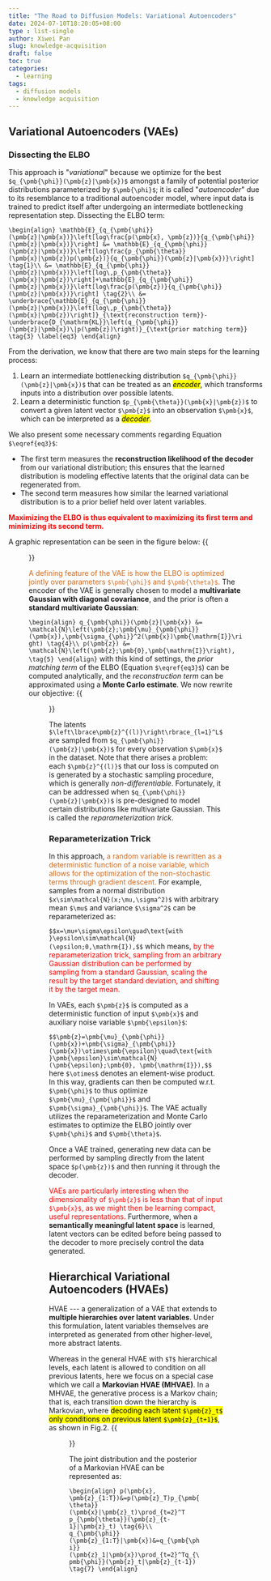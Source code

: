 ```yaml
---
title: "The Road to Diffusion Models: Variational Autoencoders"
date: 2024-07-10T18:20:05+08:00
type : list-single
author: Xiwei Pan
slug: knowledge-acquisition
draft: false
toc: true
categories:
  - learning
tags:
  - diffusion models
  - knowledge acquisition
---
```

## Variational Autoencoders (VAEs)

### Dissecting the ELBO

This approach is "*variational*" because we optimize for the best `$q_{\pmb{\phi}}(\pmb{z}|\pmb{x})$` amongst a family of potential posterior distributions parameterized by `$\pmb{\phi}$`; it is called "*autoencoder*" due to its resemblance to a traditional autoencoder model, where input data is trained to predict itself after undergoing an intermediate bottlenecking representation step. Dissecting the ELBO term:

`\begin{align}
\mathbb{E}_{q_{\pmb{\phi}}(\pmb{z}|\pmb{x})}\left[log\frac{p(\pmb{x}, \pmb{z})}{q_{\pmb{\phi}}(\pmb{z}|\pmb{x})}\right] &= \mathbb{E}_{q_{\pmb{\phi}}(\pmb{z}|\pmb{x})}\left[log\frac{p_{\pmb{\theta}}(\pmb{x}|\pmb{z})p(\pmb{z})}{q_{\pmb{\phi}}(\pmb{z}|\pmb{x})}\right] \tag{1}\\
&= \mathbb{E}_{q_{\pmb{\phi}}(\pmb{z}|\pmb{x})}\left[log\,p_{\pmb{\theta}}(\pmb{x}|\pmb{z})\right]+\mathbb{E}_{q_{\pmb{\phi}}(\pmb{z}|\pmb{x})}\left[log\frac{p(\pmb{z})}{q_{\pmb{\phi}}(\pmb{z}|\pmb{x})}\right] \tag{2}\\
&= \underbrace{\mathbb{E}_{q_{\pmb{\phi}}(\pmb{z}|\pmb{x})}\left[log\,p_{\pmb{\theta}}(\pmb{x}|\pmb{z})\right]}_{\text{reconstruction term}}-\underbrace{D_{\mathrm{KL}}\left(q_{\pmb{\phi}}(\pmb{z}|\pmb{x})\|p(\pmb{z})\right)}_{\text{prior matching term}} \tag{3} \label{eq3}
\end{align}`

From the derivation, we know that there are two main steps for the learning process:
1. Learn an intermediate bottlenecking distribution `$q_{\pmb{\phi}}(\pmb{z}|\pmb{x})$` that can be treated as an <mark>*encoder*</mark>, which transforms inputs into a distribution over possible latents.
2. Learn a deterministic function `$p_{\pmb{\theta}}(\pmb{x}|\pmb{z})$` to convert a given latent vector `$\pmb{z}$` into an observation `$\pmb{x}$`, which can be interpreted as a <mark>*decoder*</mark>.

We also present some necessary comments regarding Equation `$\eqref{eq3}$`:
- The first term measures the **reconstruction likelihood of the decoder** from our variational distribution; this ensures that the learned distribution is modeling effective latents that the original data can be regenerated from.
- The second term measures how similar the learned variational distribution is to a prior belief held over latent variables.

<font color=Red>**Maximizing the ELBO is thus equivalent to maximizing its first term and minimizing its second term.**</font>

A graphic representation can be seen in the figure below:
{{<figure src="/figures/blogFigs/diffusionModel/diffusion_fig1.png" caption="Figure 1: Representation of basic encoder-decoder process in VAEs" width="220">}}

<font color=Chocolate>A defining feature of the VAE is how the ELBO is optimized jointly over parameters `$\pmb{\phi}$` and `$\pmb{\theta}$`.</font> The encoder of the VAE is generally chosen to model a **multivariate Gaussian with diagonal covariance**, and the prior is often a **standard multivariate Gaussian**:

`\begin{align}
q_{\pmb{\phi}}(\pmb{z}|\pmb{x}) &= \mathcal{N}\left(\pmb{z};\pmb{\mu}_{\pmb{\phi}}(\pmb{x}),\pmb{\sigma_{\phi}}^2(\pmb{x})\pmb{\mathrm{I}}\right) \tag{4}\\
p(\pmb{z}) &= \mathcal{N}\left(\pmb{z};\pmb{0},\pmb{\mathrm{I}}\right), \tag{5}
\end{align}`
with this kind of settings, the *prior matching term* of the ELBO (Equation `$\eqref{eq3}$`) can be computed analytically, and the *reconstruction term* can be approximated using a **Monte Carlo estimate**. We now rewrite our objective:
{{<figure src="/figures/blogFigs/diffusionModel/diffusion_fig2.png" width="1000">}}

The latents `$\left\lbrace\pmb{z}^{(l)}\right\rbrace_{l=1}^L$` are sampled from `$q_{\pmb{\phi}}(\pmb{z}|\pmb{x})$` for every observation `$\pmb{x}$` in the dataset. Note that there arises a problem: each `$\pmb{z}^{(l)}$` that our loss is computed on is generated by a stochastic sampling procedure, which is generally *non-differentiable*. Fortunately, it can be addressed when `$q_{\pmb{\phi}}(\pmb{z}|\pmb{x})$` is pre-designed to model certain distributions like multivariate Gaussian. This is called the *reparameterization trick*.

### Reparameterization Trick

In this approach, <font color=Chocolate>a random variable is rewritten as a deterministic function of a noise variable, which allows for the optimization of the non-stochastic terms through gradient descent.</font> For example, samples from a normal distribution `$x\sim\mathcal{N}(x;\mu,\sigma^2)$` with arbitrary mean `$\mu$` and variance `$\sigma^2$` can be reparameterized as:

`$$x=\mu+\sigma\epsilon\quad\text{with }\epsilon\sim\mathcal{N}(\epsilon;0,\mathrm{I}),$$`
which means, <font color=Red>by the reparameterization trick, sampling from an arbitrary Gaussian distribution can be performed by sampling from a standard Gaussian, scaling the result by the target standard deviation, and shifting it by the target mean.</font>

In VAEs, each `$\pmb{z}$` is computed as a deterministic function of input `$\pmb{x}$` and auxiliary noise variable `$\pmb{\epsilon}$`:

`$$\pmb{z}=\pmb{\mu}_{\pmb{\phi}}(\pmb{x})+\pmb{\sigma}_{\pmb{\phi}}(\pmb{x})\otimes\pmb{\epsilon}\quad\text{with }\pmb{\epsilon}\sim\mathcal{N}(\pmb{\epsilon};\pmb{0}, \pmb{\mathrm{I}}),$$`
here `$\otimes$` denotes an element-wise product. In this way, gradients can then be computed w.r.t. `$\pmb{\phi}$` to thus optimize `$\pmb{\mu}_{\pmb{\phi}}$` and `$\pmb{\sigma}_{\pmb{\phi}}$`. The VAE actually utilizes the reparameterization and Monte Carlo estimates to optimize the ELBO jointly over `$\pmb{\phi}$` and `$\pmb{\theta}$`.

Once a VAE trained, generating new data can be performed by sampling directly from the latent space `$p(\pmb{z})$` and then running it through the decoder.

<font color=Red>VAEs are particularly interesting when the dimensionality of `$\pmb{z}$` is less than that of input `$\pmb{x}$`, as we might then be learning compact, useful representations.</font> Furthermore, when a **semantically meaningful latent space** is learned, latent vectors can be edited before being passed to the decoder to more precisely control the data generated.

## Hierarchical Variational Autoencoders (HVAEs)

HVAE --- a generalization of a VAE that extends to **multiple hierarchies over latent variables**. Under this formulation, latent variables themselves are interpreted as generated from other higher-level, more abstract latents.

Whereas in the general HVAE with `$T$` hierarchical levels, each latent is allowed to condition on all previous latents, here we focus on a special case which we call a **Markovian HVAE (MHVAE)**. In a MHVAE, the generative process is a Markov chain; that is, each transition down the hierarchy is Markovian, where <mark>decoding each latent `$\pmb{z}_t$` only conditions on previous latent `$\pmb{z}_{t+1}$`</mark>, as shown in Fig.2.
{{<figure src="/figures/blogFigs/diffusionModel/diffusion_fig3.png" caption="Figure 2: A MHVAE with T hierarchical latents" width="220">}}

The joint distribution and the posterior of a Markovian HVAE can be represented as:

`\begin{align}
p(\pmb{x}, \pmb{z}_{1:T})&=p(\pmb{z}_T)p_{\pmb{\theta}}(\pmb{x}|\pmb{z}_t)\prod_{t=2}^T p_{\pmb{\theta}}(\pmb{z}_{t-1}|\pmb{z}_t) \tag{6}\\
q_{\pmb{\phi}}(\pmb{z}_{1:T}|\pmb{x})&=q_{\pmb{\phi}}(\pmb{z}_1|\pmb{x})\prod_{t=2}^Tq_{\pmb{\phi}}(\pmb{z}_t|\pmb{z}_{t-1}) \tag{7}
\end{align}`